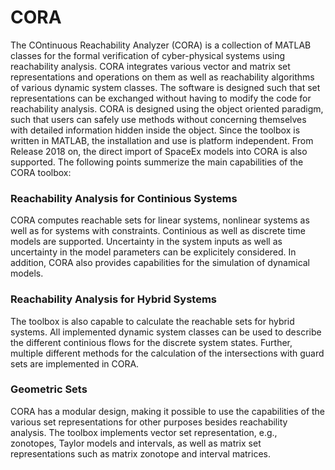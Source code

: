 # CORA

The COntinuous Reachability Analyzer (CORA) is a collection of MATLAB classes for the formal verification of cyber-physical systems using reachability analysis. CORA integrates various vector and matrix set representations and operations on them as well as reachability algorithms of various dynamic system classes. The software is designed such that set representations can be exchanged without having to modify the code for reachability analysis. CORA is designed using the object oriented paradigm, such that users can safely use methods without concerning themselves with detailed information hidden inside the object. Since the toolbox is written in MATLAB, the installation and use is platform independent. From Release 2018 on, the direct import of SpaceEx models into CORA is also supported. The following points summerize the main capabilities of the CORA toolbox:


### Reachability Analysis for Continious Systems

CORA computes reachable sets for linear systems, nonlinear systems as well as for systems with constraints. Continious as well as discrete time models are supported. Uncertainty in the system inputs as well as uncertainty in the model parameters can be explicitely considered. In addition, CORA also provides capabilities for the simulation of dynamical models.


### Reachability Analysis for Hybrid Systems

The toolbox is also capable to calculate the reachable sets for hybrid systems. All implemented dynamic system classes can be used to describe the different continious flows for the discrete system states. Further, multiple different methods for the calculation of the intersections with guard sets are implemented in CORA.


### Geometric Sets

CORA has a modular design, making it possible to use the capabilities of the various set representations for other purposes besides reachability analysis. The toolbox implements vector set representation, e.g., zonotopes, Taylor models and intervals, as well as matrix set representations such as matrix zonotope and interval matrices.
